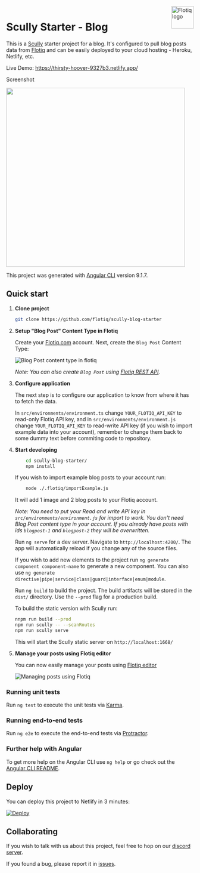<a href="https://flotiq.com/">
    <img src="https://editor.flotiq.com/fonts/fq-logo.svg" alt="Flotiq logo" title="Flotiq" align="right" height="60" />
</a>

Scully Starter - Blog
========================

This is a [Scully](https://scully.io/) starter project for a blog. It's configured to pull blog posts data from [Flotiq](https://flotiq.com) and can be easily deployed to your cloud hosting - Heroku, Netlify, etc.

Live Demo: https://thirsty-hoover-9327b3.netlify.app/

Screenshot

<img src="https://github.com/flotiq/gatsby-starter-blog/raw/master/docs/flotiq-starter-blogposts.png" width=480 />

This project was generated with [Angular CLI](https://github.com/angular/angular-cli) version 9.1.7.

## Quick start

1. **Clone project**

    ```bash
   git clone https://github.com/flotiq/scully-blog-starter
   ```

1. **Setup "Blog Post" Content Type in Flotiq**

   Create your [Flotiq.com](https://flotiq.com) account. Next, create the `Blog Post` Content Type:

   ![Blog Post content type in flotiq](docs/create-definition-blogpost.png)
    
   _Note: You can also create `Blog Post` using [Flotiq REST API](https://flotiq.com/docs/API/)._ 

1. **Configure application**
    
    The next step is to configure our application to know from where it has to fetch the data.
    
    In `src/environments/environment.ts` change `YOUR_FLOTIQ_API_KEY` to read-only Flotiq API key, and in `src/environments/environment.js` change `YOUR_FLOTIQ_API_KEY` to read-write API key (if you wish to import example data into your account), remember to change them back to some dummy text before commiting code to repository.
    
1.  **Start developing**

    ```sh
        cd scully-blog-starter/
        npm install
    ```
    If you wish to import example blog posts to your account run:
            
    ```sh
        node ./.flotiq/importExample.js
    ```
    
    It will add 1 image and 2 blog posts to your Flotiq account.
        
    _Note: You need to put your Read and write API key in `src/environments/environment.js` for import to work. You don't need Blog Post content type in your account. If you already have posts with ids `blogpost-1` and `blogpost-2` they will be overwritten._

    Run `ng serve` for a dev server. Navigate to `http://localhost:4200/`. The app will automatically reload if you change any of the source files.

    If you wish to add new elements to the project run `ng generate component component-name` to generate a new component. You can also use `ng generate directive|pipe|service|class|guard|interface|enum|module`.

    Run `ng build` to build the project. The build artifacts will be stored in the `dist/` directory. Use the `--prod` flag for a production build.
    
    To build the static version with Scully run:
    
    ```sh
    nnpm run build --prod
    npm run scully -- --scanRoutes
    npm run scully serve
    ```
    
    This will start the Scully static server on `http://localhost:1668/`

1. **Manage your posts using Flotiq editor**
      
    You can now easily manage your posts using [Flotiq editor](https://editor.flotiq.com)
    
    ![Managing posts using Flotiq](docs/manage-blogposts.png)

### Running unit tests

Run `ng test` to execute the unit tests via [Karma](https://karma-runner.github.io).

### Running end-to-end tests

Run `ng e2e` to execute the end-to-end tests via [Protractor](http://www.protractortest.org/).

### Further help with Angular

To get more help on the Angular CLI use `ng help` or go check out the [Angular CLI README](https://github.com/angular/angular-cli/blob/master/README.md).

## Deploy

  You can deploy this project to Netlify in 3 minutes:
  
  [![Deploy](https://www.netlify.com/img/deploy/button.svg)](https://app.netlify.com/start/deploy?repository=https://github.com/flotiq/scully-starter-blog)


## Collaborating

   If you wish to talk with us about this project, feel free to hop on our [discord server](https://discord.gg/FwXcHnX).
   
   If you found a bug, please report it in [issues](https://github.com/flotiq/scully-starter-blog/issues).

